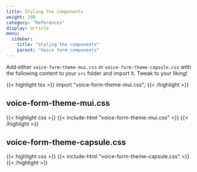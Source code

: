 ```yaml
---
title: Styling the components
weight: 200
category: "References"
display: article
menu:
  sidebar:
    title: "Styling the components"
    parent: "Voice form components"
---
```


<script>
  // updateTab function specific to this pages' tabs; called by updateTab() in app.js
  function updateTab() {
    let urlParams = new URLSearchParams(window.location.search);
    selectTab("platform", urlParams.get("platform"));
  }
</script>

Add either `voice-form-theme-mui.css` or `voice-form-theme-capsule.css` with the following content to your `src` folder and import it. Tweak to your liking!

{{< highlight tsx >}}
import "voice-form-theme-mui.css";
{{< /highlight >}}

## voice-form-theme-mui.css
{{< highlight css >}}
{{< include-html "voice-form-theme-mui.css" >}}
{{< /highlight >}}

## voice-form-theme-capsule.css
{{< highlight css >}}
{{< include-html "voice-form-theme-capsule.css" >}}
{{< /highlight >}}

